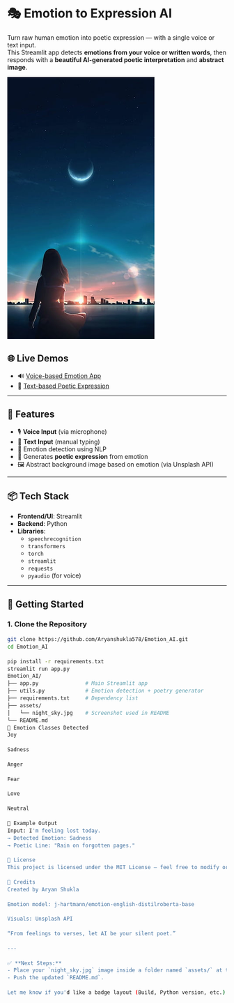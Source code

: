 # 🎭 Emotion to Expression AI

Turn raw human emotion into poetic expression — with a single voice or text input.  
This Streamlit app detects **emotions from your voice or written words**, then responds with a **beautiful AI-generated poetic interpretation** and **abstract image**.

![App Screenshot](assests/night_sky.jpg)


## 🌐 Live Demos

- 🔊 [Voice-based Emotion App](https://emotionai-dzjpecbetxzpyybquwlbqq.streamlit.app/)
- 📝 [Text-based Poetic Expression](https://expressive-ai-poetry-verse.lovable.app/)

---

## 🧠 Features

- 🎙️ **Voice Input** (via microphone)
- 📝 **Text Input** (manual typing)
- 🧠 Emotion detection using NLP
- 🧾 Generates **poetic expression** from emotion
- 🖼️ Abstract background image based on emotion (via Unsplash API)

---

## 📦 Tech Stack

- **Frontend/UI**: Streamlit
- **Backend**: Python
- **Libraries**:
  - `speechrecognition`
  - `transformers`
  - `torch`
  - `streamlit`
  - `requests`
  - `pyaudio` (for voice)

---

## 🚀 Getting Started

### 1. Clone the Repository

```bash
git clone https://github.com/Aryanshukla578/Emotion_AI.git
cd Emotion_AI

pip install -r requirements.txt
streamlit run app.py
Emotion_AI/
├── app.py               # Main Streamlit app
├── utils.py             # Emotion detection + poetry generator
├── requirements.txt     # Dependency list
├── assets/
│   └── night_sky.jpg    # Screenshot used in README
└── README.md
🧠 Emotion Classes Detected
Joy

Sadness

Anger

Fear

Love

Neutral

📝 Example Output
Input: I'm feeling lost today.
→ Detected Emotion: Sadness
→ Poetic Line: "Rain on forgotten pages."

📜 License
This project is licensed under the MIT License — feel free to modify or build upon it.

🙌 Credits
Created by Aryan Shukla

Emotion model: j-hartmann/emotion-english-distilroberta-base

Visuals: Unsplash API

“From feelings to verses, let AI be your silent poet.”

---

✅ **Next Steps:**
- Place your `night_sky.jpg` image inside a folder named `assets/` at the root of your repo.
- Push the updated `README.md`.

Let me know if you'd like a badge layout (Build, Python version, etc.) or a deploy button for Streamlit Cloud.
